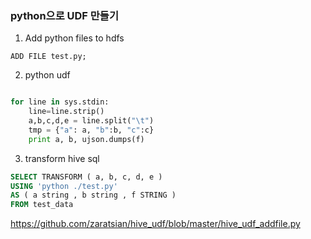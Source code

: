 ### python으로 UDF 만들기

1. Add python files to hdfs
```
ADD FILE test.py;
```

2. python udf 
```python

for line in sys.stdin:
    line=line.strip()
    a,b,c,d,e = line.split("\t")
    tmp = {"a": a, "b":b, "c":c}
    print a, b, ujson.dumps(f)
```

3. transform hive sql
```sql
SELECT TRANSFORM ( a, b, c, d, e )
USING 'python ./test.py'
AS ( a string , b string , f STRING )
FROM test_data
```

https://github.com/zaratsian/hive_udf/blob/master/hive_udf_addfile.py
